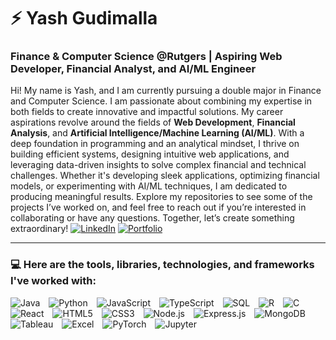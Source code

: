 # ⚡ Yash Gudimalla  
### **Finance & Computer Science @Rutgers | Aspiring Web Developer, Financial Analyst, and AI/ML Engineer**

Hi! My name is Yash, and I am currently pursuing a double major in Finance and Computer Science. I am passionate about combining my expertise in both fields to create innovative and impactful solutions. My career aspirations revolve around the fields of **Web Development**, **Financial Analysis**, and **Artificial Intelligence/Machine Learning (AI/ML)**. With a deep foundation in programming and an analytical mindset, I thrive on building efficient systems, designing intuitive web applications, and leveraging data-driven insights to solve complex financial and technical challenges. Whether it's developing sleek applications, optimizing financial models, or experimenting with AI/ML techniques, I am dedicated to producing meaningful results. Explore my repositories to see some of the projects I’ve worked on, and feel free to reach out if you’re interested in collaborating or have any questions. Together, let’s create something extraordinary!
[![LinkedIn](https://img.shields.io/badge/LinkedIn-Connect-blue?logo=linkedin)](https://www.linkedin.com/in/yg13) [![Portfolio](https://img.shields.io/badge/Portfolio-Visit-red?logo=google-chrome)](https://www.yashportfolio.com)

---
### 💻 Here are the tools, libraries, technologies, and frameworks I've worked with:
<p align="left">
  <img src="https://img.shields.io/badge/Java-007396?logo=java&logoColor=white" alt="Java" style="margin-right: 10px;">
  <img src="https://img.shields.io/badge/Python-3776AB?logo=python&logoColor=white" alt="Python" style="margin-right: 10px;">
  <img src="https://img.shields.io/badge/JavaScript-F7DF1E?logo=javascript&logoColor=black" alt="JavaScript" style="margin-right: 10px;">
  <img src="https://img.shields.io/badge/TypeScript-3178C6?logo=typescript&logoColor=white" alt="TypeScript" style="margin-right: 10px;">
  <img src="https://img.shields.io/badge/SQL-4479A1?logo=postgresql&logoColor=white" alt="SQL" style="margin-right: 10px;">
  <img src="https://img.shields.io/badge/R-276DC3?logo=r&logoColor=white" alt="R" style="margin-right: 10px;">
  <img src="https://img.shields.io/badge/C-00599C?logo=c&logoColor=white" alt="C" style="margin-right: 10px;">
  <img src="https://img.shields.io/badge/React-61DAFB?logo=react&logoColor=black" alt="React" style="margin-right: 10px;">
  <img src="https://img.shields.io/badge/HTML5-E34F26?logo=html5&logoColor=white" alt="HTML5" style="margin-right: 10px;">
  <img src="https://img.shields.io/badge/CSS3-1572B6?logo=css3&logoColor=white" alt="CSS3" style="margin-right: 10px;">
  <img src="https://img.shields.io/badge/Node.js-339933?logo=node.js&logoColor=white" alt="Node.js" style="margin-right: 10px;">
  <img src="https://img.shields.io/badge/Express.js-000000?logo=express&logoColor=white" alt="Express.js" style="margin-right: 10px;">
  <img src="https://img.shields.io/badge/MongoDB-47A248?logo=mongodb&logoColor=white" alt="MongoDB" style="margin-right: 10px;">
  <img src="https://img.shields.io/badge/Tableau-E97627?logo=tableau&logoColor=white" alt="Tableau" style="margin-right: 10px;">
  <img src="https://img.shields.io/badge/Microsoft_Excel-217346?logo=microsoft-excel&logoColor=white" alt="Excel" style="margin-right: 10px;">
  <img src="https://img.shields.io/badge/PyTorch-EE4C2C?logo=pytorch&logoColor=white" alt="PyTorch" style="margin-right: 10px;">
  <img src="https://img.shields.io/badge/Jupyter-F37626?logo=jupyter&logoColor=white" alt="Jupyter">
</p>
